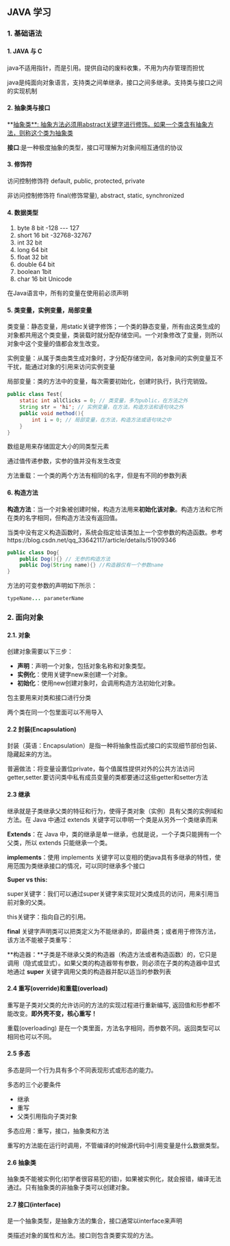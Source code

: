 ## JAVA 学习

### 1. 基础语法

#### 1. JAVA 与 C

java不适用指针，而是引用。提供自动的废料收集，不用为内存管理而担忧

java是纯面向对象语言，支持类之间单继承，接口之间多继承。支持类与接口之间的实现机制

#### 2. 抽象类与接口

**[抽象类**: 抽象方法必须用abstract关键字进行修饰。如果一个类含有抽象方法，则称这个类为抽象类](https://www.cnblogs.com/dolphin0520/p/3811437.html)

**接口**:是一种极度抽象的类型，接口可理解为对象间相互通信的协议

#### 3. 修饰符

访问控制修饰符 default, public, protected, private

非访问控制修饰符 final(修饰常量), abstract, static, synchronized

#### 4. 数据类型

1. byte  8 bit -128 --- 127
2. short 16 bit -32768-32767
3. int 32 bit 
4. long 64 bit
5. float 32 bit
6. double 64 bit
7. boolean 1bit
8. char 16 bit Unicode 

在Java语言中，所有的变量在使用前必须声明

#### 5. 类变量，实例变量，局部变量

类变量：静态变量，用static关键字修饰；一个类的静态变量，所有由这类生成的对象都共用这个类变量，类装载时就分配存储空间。一个对象修改了变量，则所以对象中这个变量的值都会发生改变。

实例变量：从属于类由类生成对象时，才分配存储空间，各对象间的实例变量互不干扰，能通过对象的引用来访问实例变量

局部变量：类的方法中的变量，每次需要初始化，创建时执行，执行完销毁。

```java
public class Test{
    static int allClicks = 0; // 类变量，多为public，在方法之外
    String str = 'hi'; // 实例变量，在方法，构造方法和语句块之外
    public void method(){
        int i = 0; // 局部变量，在方法，构造方法或语句块之中
    }
}
```

数组是用来存储固定大小的同类型元素

通过值传递参数，实参的值并没有发生改变

方法重载：一个类的两个方法有相同的名字，但是有不同的参数列表

#### 6. 构造方法

**构造方法**：当一个对象被创建时候，构造方法用来**初始化该对象**。构造方法和它所在类的名字相同，但构造方法没有返回值。

当类中没有定义构造函数时，系统会指定给该类加上一个空参数的构造函数。参考https://blog.csdn.net/qq_33642117/article/details/51909346

```java
public class Dog{
    public Dog(){} // 无参的构造方法
    public Dog(String name){} //构造器仅有一个参数name
}
```

方法的可变参数的声明如下所示：

```java
typeName... parameterName
```

### 2. 面向对象

#### 2.1. 对象

创建对象需要以下三步：

- **声明**：声明一个对象，包括对象名称和对象类型。
- **实例化**：使用关键字new来创建一个对象。
- **初始化**：使用new创建对象时，会调用构造方法初始化对象。

包主要用来对类和接口进行分类

两个类在同一个包里面可以不用导入

#### 2.2 封装(Encapsulation)

封装（英语：Encapsulation）是指一种将抽象性函式接口的实现细节部份包装、隐藏起来的方法。

普遍做法：将变量设置位private，每个值属性提供对外的公共方法访问getter,setter.要访问类中私有成员变量的类都要通过这些getter和setter方法

#### 2.3 继承

继承就是子类继承父类的特征和行为，使得子类对象（实例）具有父类的实例域和方法。在 Java 中通过 extends 关键字可以申明一个类是从另外一个类继承而来

**Extends**：在 Java 中，类的继承是单一继承，也就是说，一个子类只能拥有一个父类，所以 extends 只能继承一个类。

**implements**：使用 implements 关键字可以变相的使java具有多继承的特性，使用范围为类继承接口的情况，可以同时继承多个接口

**Super vs this:**

super关键字：我们可以通过super关键字来实现对父类成员的访问，用来引用当前对象的父类。

this关键字：指向自己的引用。

**final** 关键字声明类可以把类定义为不能继承的，即最终类；或者用于修饰方法，该方法不能被子类重写：

**构造器：**子类是不继承父类的构造器（构造方法或者构造函数）的，它只是调用（隐式或显式）。如果父类的构造器带有参数，则必须在子类的构造器中显式地通过 **super** 关键字调用父类的构造器并配以适当的参数列表

#### 2.4 重写(override)和重载(overload)

重写是子类对父类的允许访问的方法的实现过程进行重新编写, 返回值和形参都不能改变。**即外壳不变，核心重写！**

重载(overloading) 是在一个类里面，方法名字相同，而参数不同。返回类型可以相同也可以不同。

#### 2.5 多态

多态是同一个行为具有多个不同表现形式或形态的能力。

多态的三个必要条件

- 继承
- 重写
- 父类引用指向子类对象

多态应用：重写，接口，抽象类和方法

重写的方法能在运行时调用，不管编译的时候源代码中引用变量是什么数据类型。

#### 2.6 抽象类

抽象类不能被实例化(初学者很容易犯的错)，如果被实例化，就会报错，编译无法通过。只有抽象类的非抽象子类可以创建对象。

#### 2.7 接口(interface)

是一个抽象类型，是抽象方法的集合，接口通常以interface来声明

类描述对象的属性和方法。接口则包含类要实现的方法。